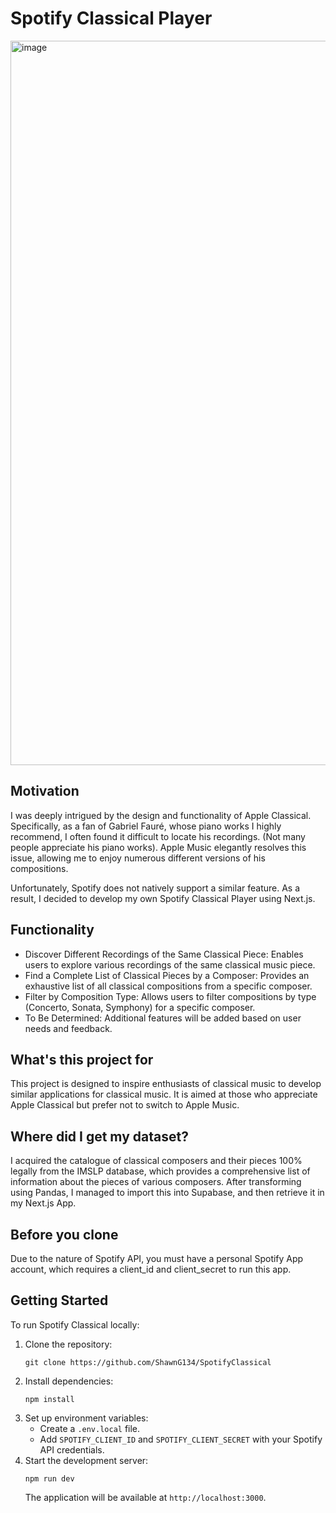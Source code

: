 # Spotify Classical Player
<img width="1159" alt="image" src="https://github.com/ShawnG134/SpotifyClassical/assets/168505455/7a2a364e-3b21-4110-88c7-6080856050a0">




## Motivation
I was deeply intrigued by the design and functionality of Apple Classical. Specifically, as a fan of Gabriel Fauré, whose piano works I highly recommend, I often found it difficult to locate his recordings. (Not many people appreciate his piano works). Apple Music elegantly resolves this issue, allowing me to enjoy numerous different versions of his compositions.

Unfortunately, Spotify does not natively support a similar feature. As a result, I decided to develop my own Spotify Classical Player using Next.js.

## Functionality
- Discover Different Recordings of the Same Classical Piece: Enables users to explore various recordings of the same classical music piece.
- Find a Complete List of Classical Pieces by a Composer: Provides an exhaustive list of all classical compositions from a specific composer.
- Filter by Composition Type: Allows users to filter compositions by type (Concerto, Sonata, Symphony) for a specific composer.
- To Be Determined: Additional features will be added based on user needs and feedback.
  
## What's this project for
This project is designed to inspire enthusiasts of classical music to develop similar applications for classical music.
It is aimed at those who appreciate Apple Classical but prefer not to switch to Apple Music.

## Where did I get my dataset?
I acquired the catalogue of classical composers and their pieces 100% legally from the IMSLP database, which provides a comprehensive list of information about the pieces of various composers. After transforming using Pandas, I managed to import this into Supabase, and then retrieve it in my Next.js App.

## Before you clone
Due to the nature of Spotify API, you must have a personal Spotify App account, which requires a client_id and client_secret to run this app.
## Getting Started

To run Spotify Classical locally:

1. Clone the repository:
   ```
   git clone https://github.com/ShawnG134/SpotifyClassical
   ```
2. Install dependencies:
   ```
   npm install
   ```
3. Set up environment variables:
    - Create a `.env.local` file.
    - Add `SPOTIFY_CLIENT_ID` and `SPOTIFY_CLIENT_SECRET` with your Spotify API credentials.
4. Start the development server:
   ```
   npm run dev
   ```
   The application will be available at `http://localhost:3000`.

